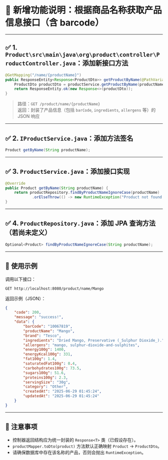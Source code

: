 
# 📄 新增功能说明：根据商品名称获取产品信息接口（含 barcode）

---

## ✅ 1. `Product\src\main\java\org\product\controller\ProductController.java`：添加新接口方法

```java
@GetMapping("/name/{productName}")
public ResponseEntity<Response<ProductDto>> getProductByName(@PathVariable String productName) {
    ProductDto productDto = productService.getProductByName(productName);
    return ResponseEntity.ok(new Response<>(productDto));
}
```

> 路径：`GET /product/name/{productName}`  
> 返回：封装了产品信息（包括 `barCode`, `ingredients`, `allergens` 等）的 JSON 响应

---

## ✅ 2. `IProductService.java`：添加方法签名

```java
Product getByName(String productName);
```

---

## ✅ 3. `ProductService.java`：添加接口实现

```java
@Override
public Product getByName(String productName) {
    return productRepository.findByProductNameIgnoreCase(productName)
            .orElseThrow(() -> new RuntimeException("Product not found with name: " + productName));
}
```

---

## ✅ 4. `ProductRepository.java`：添加 JPA 查询方法（若尚未定义）

```java
Optional<Product> findByProductNameIgnoreCase(String productName);
```

---

## 🔁 使用示例

调用以下接口：

```
GET http://localhost:8080/product/name/Mango
```

返回示例（JSON）：

```json
{
	"code": 200,
	"message": "success!",
	"data": {
		"barCode": "10067819",
		"productName": "Mango",
		"brand": "Tesco",
		"ingredients": "Dried Mango, Preservative (_Sulphur Dioxide_).",
		"allergens": "mango, sulphur-dioxide-and-sulphites",
		"energy100g": 1400,
		"energyKcal100g": 331,
		"fat100g": 1.4,
		"saturatedFat100g": 0.4,
		"carbohydrates100g": 73.5,
		"sugars100g": 51.6,
		"proteins100g": 2.3,
		"servingSize": "30g",
		"category": "Other",
		"createdAt": "2025-06-29 01:45:24",
		"updatedAt": "2025-06-29 01:45:24"
	}
}
```

---

## 📌 注意事项

- 控制器返回结构应为统一封装的 `Response<T>` 类（已假设存在）。
- `productMapper.toDto(product)` 方法默认正确映射 `Product` → `ProductDto`。
- 请确保数据库中存在该名称的产品，否则会抛出 `RuntimeException`。

